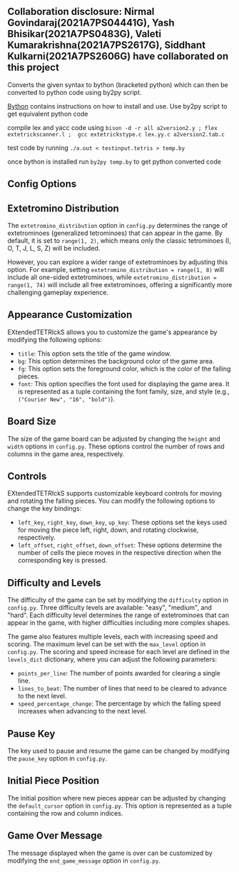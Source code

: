 ## Collaboration disclosure: Nirmal Govindaraj(2021A7PS04441G), Yash Bhisikar(2021A7PS0483G), Valeti Kumarakrishna(2021A7PS2617G), Siddhant Kulkarni(2021A7PS2606G) have collaborated on this project
Converts the given syntax to bython (bracketed python) which can then be converted to python code using by2py script.

[Bython](https://github.com/mathialo/bython/tree/master) contains instructions on how to install and use. Use by2py script to get equivalent python code

compile lex and yacc code using `bison -d -r all a2version2.y ; flex extetrickscanner.l ;  gcc extetrickstype.c lex.yy.c a2version2.tab.c`

test code by running `./a.out < testinput.tetris > temp.by`

once bython is installed run `by2py temp.by` to get python converted code

## Config Options

## Extetromino Distribution

The `extetromino_distribution` option in `config.py` determines the range of extetrominoes (generalized tetrominoes) that can appear in the game. By default, it is set to `range(1, 2)`, which means only the classic tetrominoes (I, O, T, J, L, S, Z) will be included.

However, you can explore a wider range of extetrominoes by adjusting this option. For example, setting `extetromino_distribution = range(1, 8)` will include all one-sided extetrominoes, while `extetromino_distribution = range(1, 74)` will include all free extetrominoes, offering a significantly more challenging gameplay experience.

## Appearance Customization

EXtendedTETRIckS allows you to customize the game's appearance by modifying the following options:

- `title`: This option sets the title of the game window.
- `bg`: This option determines the background color of the game area.
- `fg`: This option sets the foreground color, which is the color of the falling pieces.
- `font`: This option specifies the font used for displaying the game area. It is represented as a tuple containing the font family, size, and style (e.g., `("Courier New", "16", "bold")`).

## Board Size

The size of the game board can be adjusted by changing the `height` and `width` options in `config.py`. These options control the number of rows and columns in the game area, respectively.

## Controls

EXtendedTETRIckS supports customizable keyboard controls for moving and rotating the falling pieces. You can modify the following options to change the key bindings:

- `left_key`, `right_key`, `down_key`, `up_key`: These options set the keys used for moving the piece left, right, down, and rotating clockwise, respectively.
- `left_offset`, `right_offset`, `down_offset`: These options determine the number of cells the piece moves in the respective direction when the corresponding key is pressed.

## Difficulty and Levels

The difficulty of the game can be set by modifying the `difficulty` option in `config.py`. Three difficulty levels are available: "easy", "medium", and "hard". Each difficulty level determines the range of extetrominoes that can appear in the game, with higher difficulties including more complex shapes.

The game also features multiple levels, each with increasing speed and scoring. The maximum level can be set with the `max_level` option in `config.py`. The scoring and speed increase for each level are defined in the `levels_dict` dictionary, where you can adjust the following parameters:

- `points_per_line`: The number of points awarded for clearing a single line.
- `lines_to_beat`: The number of lines that need to be cleared to advance to the next level.
- `speed_percentage_change`: The percentage by which the falling speed increases when advancing to the next level.

## Pause Key

The key used to pause and resume the game can be changed by modifying the `pause_key` option in `config.py`.

## Initial Piece Position

The initial position where new pieces appear can be adjusted by changing the `default_cursor` option in `config.py`. This option is represented as a tuple containing the row and column indices.

## Game Over Message

The message displayed when the game is over can be customized by modifying the `end_game_message` option in `config.py`.
